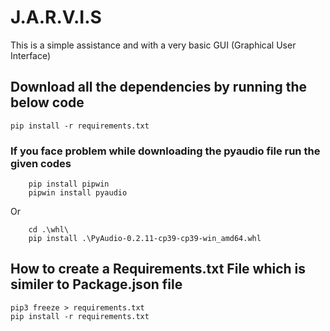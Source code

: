 # J.A.R.V.I.S
This is a simple assistance and with a very basic GUI 
(Graphical User Interface)

## Download all the dependencies by running the below code
```
pip install -r requirements.txt
```


### If you face problem while downloading the pyaudio file run the given codes
```
    pip install pipwin
    pipwin install pyaudio
```
Or
```
    cd .\whl\
    pip install .\PyAudio-0.2.11-cp39-cp39-win_amd64.whl
```


## How to create a Requirements.txt File which is similer to Package.json file
```
pip3 freeze > requirements.txt
pip install -r requirements.txt
```